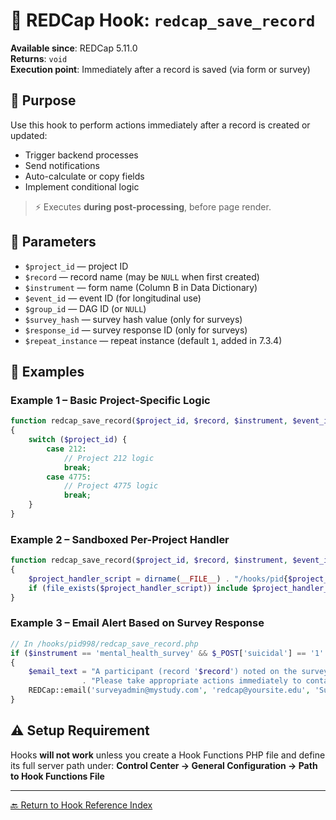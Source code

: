 # 💾 REDCap Hook: `redcap_save_record`

**Available since**: REDCap 5.11.0  
**Returns**: `void`  
**Execution point**: Immediately after a record is saved (via form or survey)

## 🧠 Purpose
Use this hook to perform actions immediately after a record is created or updated:
- Trigger backend processes
- Send notifications
- Auto-calculate or copy fields
- Implement conditional logic

> ⚡ Executes **during post-processing**, before page render.

## 🧾 Parameters
- `$project_id` — project ID
- `$record` — record name (may be `NULL` when first created)
- `$instrument` — form name (Column B in Data Dictionary)
- `$event_id` — event ID (for longitudinal use)
- `$group_id` — DAG ID (or `NULL`)
- `$survey_hash` — survey hash value (only for surveys)
- `$response_id` — survey response ID (only for surveys)
- `$repeat_instance` — repeat instance (default `1`, added in 7.3.4)

## 🧪 Examples

### Example 1 – Basic Project-Specific Logic
```php
function redcap_save_record($project_id, $record, $instrument, $event_id, $group_id, $survey_hash, $response_id, $repeat_instance)
{
    switch ($project_id) {
        case 212:
            // Project 212 logic
            break;
        case 4775:
            // Project 4775 logic
            break;
    }
}
```

### Example 2 – Sandboxed Per-Project Handler
```php
function redcap_save_record($project_id, $record, $instrument, $event_id, $group_id, $survey_hash, $response_id, $repeat_instance)
{
    $project_handler_script = dirname(__FILE__) . "/hooks/pid{$project_id}/redcap_save_record.php";
    if (file_exists($project_handler_script)) include $project_handler_script;
}
```

### Example 3 – Email Alert Based on Survey Response
```php
// In /hooks/pid998/redcap_save_record.php
if ($instrument == 'mental_health_survey' && $_POST['suicidal'] == '1' && $response_id != null)
{
    $email_text = "A participant (record '$record') noted on the survey that they are suicidal. "
                . "Please take appropriate actions immediately to contact them.";
    REDCap::email('surveyadmin@mystudy.com', 'redcap@yoursite.edu', 'Suicide alert', $email_text);
}
```

## ⚠️ Setup Requirement
Hooks **will not work** unless you create a Hook Functions PHP file and define its full server path under:
**Control Center → General Configuration → Path to Hook Functions File**

---

[🔙 Return to Hook Reference Index](index.md)
